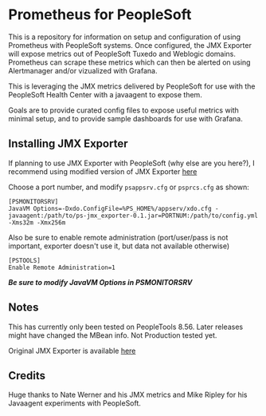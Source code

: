 # Prometheus for PeopleSoft
This is a repository for information on setup and configuration of using Prometheus with PeopleSoft systems. Once configured, the JMX Exporter will expose metrics out of PeopleSoft Tuxedo and Weblogic domains. Prometheus can scrape these metrics which can then be alerted on using Alertmanager and/or vizualized with Grafana.

This is leveraging the JMX metrics delivered by PeopleSoft for use with the PeopleSoft Health Center with a javaagent to expose them.

Goals are to provide curated config files to expose useful metrics with minimal setup, and to provide sample dashboards for use with Grafana.

## Installing JMX Exporter
If planning to use JMX Exporter with PeopleSoft (why else are you here?), I recommend using modified version of JMX Exporter [here](https://github.com/cfazzini/ps-jmx_exporter/) 


Choose a port number, and modify `psappsrv.cfg` or `psprcs.cfg` as shown:
```
[PSMONITORSRV]
JavaVM Options=-Dxdo.ConfigFile=%PS_HOME%/appserv/xdo.cfg -javaagent:/path/to/ps-jmx_exporter-0.1.jar=PORTNUM:/path/to/config.yml -Xms32m -Xmx256m
```
Also be sure to enable remote administration (port/user/pass is not important, exporter doesn't use it, but data not available otherwise)
```
[PSTOOLS]
Enable Remote Administration=1
```
***Be sure to modify JavaVM Options in PSMONITORSRV***

## Notes
This has currently only been tested on PeopleTools 8.56. Later releases might have changed the MBean info. Not Production tested yet.

Original JMX Exporter is available [here](https://github.com/prometheus/jmx_exporter)
## Credits
Huge thanks to Nate Werner and his JMX metrics and Mike Ripley for his Javaagent experiments with PeopleSoft.

